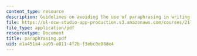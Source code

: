 ```yaml
---
content_type: resource
description: Guidelines on avoiding the use of paraphrasing in writing assignments.
file: https://ol-ocw-studio-app-production.s3.amazonaws.com/courses/21l-704-studies-in-poetry-20th-century-irish-poetry-the-shadow-of-w-b-yeats-spring-2008/e1a451a4aa95a8114f2bf3ebc0e08de4_paraphrasing.pdf
file_type: application/pdf
resourcetype: Document
title: paraphrasing.pdf
uid: e1a451a4-aa95-a811-4f2b-f3ebc0e08de4
---
```

